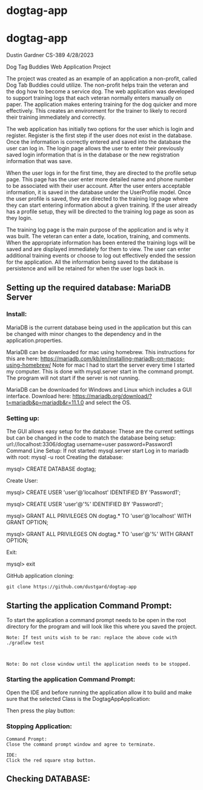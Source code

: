 # dogtag-app

# dogtag-app

Dustin Gardner
CS-389
4/28/2023

Dog Tag Buddies 
Web Application Project

The project was created as an example of an application a non-profit, called Dog Tab Buddies could utilize. The non-profit helps train the veteran and the dog how to become a service dog. The web application was developed to support training logs that each veteran normally enters manually on paper.  The application makes entering training for the dog quicker and more effectively.  This creates an environment for the trainer to likely to record their training immediately and correctly.

The web application has initially two options for the user which is login and register.  Register is the first step if the user does not exist in the database.  Once the information is correctly entered and saved into the database the user can log in.  The login page allows the user to enter their previously saved login information that is in the database or the new registration information that was save. 

When the user logs in for the first time, they are directed to the profile setup page. This page has the user enter more detailed name and phone number to be associated with their user account. After the user enters acceptable information, it is saved in the database under the UserProfile model.  Once the user profile is saved, they are directed to the training log page where they can start entering information about a given training. If the user already has a profile setup, they will be directed to the training log page as soon as they login.

The training log page is the main purpose of the application and is why it was built.  The veteran can enter a date, location, training, and comments. When the appropriate information has been entered the training logs will be saved and are displayed immediately for them to view.  The user can enter additional training events or choose to log out effectively ended the session for the application. All the information being saved to the database is persistence and will be retained for when the user logs back in.

## Setting up the required database: MariaDB Server

### Install:
MariaDB is the current database being used in the application but this can be changed with minor changes to the dependency and in the application.properties.

MariaDB can be downloaded for mac using homebrew.  This instructions for this are here: https://mariadb.com/kb/en/installing-mariadb-on-macos-using-homebrew/
Note for mac I had to start the server every time I started my computer. This is done with mysql.server start in the command prompt. The program will not start if the server is not running.

MariaDB can be downloaded for Windows and Linux which includes a GUI interface.  Download here: https://mariadb.org/download/?t=mariadb&p=mariadb&r=11.1.0 and select the OS.

### Setting up:
The GUI allows easy setup for the database:
These are the current settings but can be changed in the code to match the database being setup:
url://localhost:3306/dogtag
username=user
password=Password1
Command Line Setup:
If not started: mysql.server start
Log in to mariadb with root:
 mysql -u root
Creating the database:

mysql> CREATE DATABASE dogtag;

Create User:

mysql> CREATE USER 'user'@'localhost' IDENTIFIED BY 'Password1';

mysql> CREATE USER 'user'@'%'  IDENTIFIED BY 'Password1';

mysql> GRANT ALL PRIVILEGES ON dogtag.* TO 'user'@'localhost' WITH GRANT OPTION;

mysql> GRANT ALL PRIVILEGES ON dogtag.* TO 'user'@'%'  WITH GRANT OPTION;

Exit:

mysql> exit

GitHub application cloning:

 	git clone https://github.com/dustgard/dogtag-app


## Starting the application Command Prompt:

To start the application a command prompt needs to be open in the root directory for the program and will look like this where you saved the project.

 

 

 

	Note: If test units wish to be ran: replace the above code with ./gradlew test

 
 
	Note: Do not close window until the application needs to be stopped.

### Starting the application Command Prompt:

Open the IDE and before running the application allow it to build and make sure that the selected Class is the DogtagAppApplication:


 

Then press the play button:

 


 

### Stopping Application:

	Command Prompt:
	Close the command prompt window and agree to terminate.

	IDE:
	Click the red square stop button.

## Checking DATABASE:


